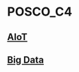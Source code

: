 # POSCO_C4
## [AIoT](https://github.com/0cars0903/POSCO_C4/blob/main/AIoT/Readme.md)

## [Big Data](https://github.com/0cars0903/POSCO_C4/blob/main/Big%20Data%20%EB%B6%84%EC%84%9D/Readme.md)
